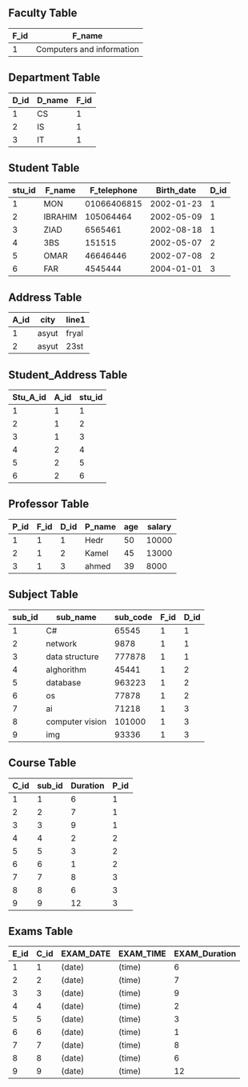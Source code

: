 ## Faculty Table
| F_id | F_name                  |
|------|-------------------------|
| 1    | Computers and information |

## Department Table
| D_id | D_name | F_id |
|------|--------|------|
| 1    | CS     | 1    |
| 2    | IS     | 1    |
| 3    | IT     | 1    |

## Student Table
| stu_id | F_name   | F_telephone  | Birth_date  | D_id |
|--------|----------|--------------|-------------|------|
| 1      | MON      | 01066406815  | 2002-01-23  | 1    |
| 2      | IBRAHIM  | 105064464    | 2002-05-09  | 1    |
| 3      | ZIAD     | 6565461      | 2002-08-18  | 1    |
| 4      | 3BS      | 151515       | 2002-05-07  | 2    |
| 5      | OMAR     | 46646446     | 2002-07-08  | 2    |
| 6      | FAR      | 4545444      | 2004-01-01  | 3    |

## Address Table
| A_id | city  | line1   |
|------|-------|---------|
| 1    | asyut | fryal   |
| 2    | asyut | 23st    |

## Student_Address Table
| Stu_A_id | A_id | stu_id |
|----------|------|--------|
| 1        | 1    | 1      |
| 2        | 1    | 2      |
| 3        | 1    | 3      |
| 4        | 2    | 4      |
| 5        | 2    | 5      |
| 6        | 2    | 6      |

## Professor Table
| P_id | F_id | D_id | P_name | age | salary |
|------|------|------|--------|-----|--------|
| 1    | 1    | 1    | Hedr   | 50  | 10000  |
| 2    | 1    | 2    | Kamel  | 45  | 13000  |
| 3    | 1    | 3    | ahmed  | 39  | 8000   |

## Subject Table
| sub_id | sub_name          | sub_code | F_id | D_id |
|--------|-------------------|----------|------|------|
| 1      | C#                | 65545    | 1    | 1    |
| 2      | network           | 9878     | 1    | 1    |
| 3      | data structure    | 777878   | 1    | 1    |
| 4      | alghorithm        | 45441    | 1    | 2    |
| 5      | database          | 963223   | 1    | 2    |
| 6      | os                | 77878    | 1    | 2    |
| 7      | ai                | 71218    | 1    | 3    |
| 8      | computer vision   | 101000   | 1    | 3    |
| 9      | img               | 93336    | 1    | 3    |

## Course Table
| C_id | sub_id | Duration | P_id |
|------|--------|----------|------|
| 1    | 1      | 6        | 1    |
| 2    | 2      | 7        | 1    |
| 3    | 3      | 9        | 1    |
| 4    | 4      | 2        | 2    |
| 5    | 5      | 3        | 2    |
| 6    | 6      | 1        | 2    |
| 7    | 7      | 8        | 3    |
| 8    | 8      | 6        | 3    |
| 9    | 9      | 12       | 3    |

## Exams Table
| E_id | C_id | EXAM_DATE  | EXAM_TIME | EXAM_Duration |
|------|------|------------|-----------|---------------|
| 1    | 1    | (date)     | (time)    | 6             |
| 2    | 2    | (date)     | (time)    | 7             |
| 3    | 3    | (date)     | (time)    | 9             |
| 4    | 4    | (date)     | (time)    | 2             |
| 5    | 5    | (date)     | (time)    | 3             |
| 6    | 6    | (date)     | (time)    | 1             |
| 7    | 7    | (date)     | (time)    | 8             |
| 8    | 8    | (date)     | (time)    | 6             |
| 9    | 9    | (date)     | (time)    | 12            |


